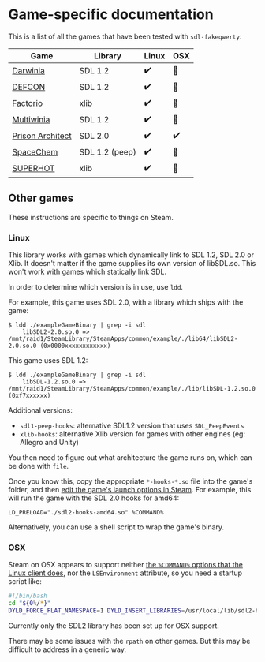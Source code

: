 # Game-specific documentation

This is a list of all the games that have been tested with `sdl-fakeqwerty`:

Game                                      | Library | Linux              | OSX
----------------------------------------- |---------|--------------------|----------------
[Darwinia](./darwinia.md)                 | SDL 1.2 | :heavy_check_mark: | :no_entry_sign:
[DEFCON](./defcon.md)                     | SDL 1.2 | :heavy_check_mark: | :no_entry_sign:
[Factorio](./factorio.md)                 | xlib    | :heavy_check_mark: | :no_entry_sign:
[Multiwinia](./multiwinia.md)             | SDL 1.2 | :heavy_check_mark: | :no_entry_sign:
[Prison Architect](./prison_architect.md) | SDL 2.0 | :heavy_check_mark: | :heavy_check_mark:
[SpaceChem](./spacechem.md)               | SDL 1.2 (peep) | :heavy_check_mark: | :no_entry_sign:
[SUPERHOT](./superhot.md)                 | xlib    | :heavy_check_mark: | :no_entry_sign:

## Other games

These instructions are specific to things on Steam.

### Linux

This library works with games which dynamically link to SDL 1.2, SDL 2.0 or Xlib.  It doesn't matter if the game supplies its own version of libSDL.so.  This won't work with games which statically link SDL.

In order to determine which version is in use, use `ldd`.

For example, this game uses SDL 2.0, with a library which ships with the game:

```
$ ldd ./exampleGameBinary | grep -i sdl
	libSDL2-2.0.so.0 => /mnt/raid1/SteamLibrary/SteamApps/common/example/./lib64/libSDL2-2.0.so.0 (0x0000xxxxxxxxxxxx)
```

This game uses SDL 1.2:

```
$ ldd ./exampleGameBinary | grep -i sdl
	libSDL-1.2.so.0 => /mnt/raid1/SteamLibrary/SteamApps/common/example/./lib/libSDL-1.2.so.0 (0xf7xxxxxx)
```

Additional versions:

* `sdl1-peep-hooks`: alternative SDL1.2 version that uses `SDL_PeepEvents`
* `xlib-hooks`: alternative Xlib version for games with other engines (eg: Allegro and Unity)

You then need to figure out what architecture the game runs on, which can be done with `file`.

Once you know this, copy the appropriate `*-hooks-*.so` file into the game's folder, and then [edit the game's launch options in Steam][steam-launch-opts].  For example, this will run the game with the SDL 2.0 hooks for amd64:

```
LD_PRELOAD="./sdl2-hooks-amd64.so" %COMMAND%
```

Alternatively, you can use a shell script to wrap the game's binary.

### OSX

Steam on OSX appears to support neither [the `%COMMAND%` options that the Linux client does](https://github.com/ValveSoftware/steam-for-linux/issues/5548), nor the `LSEnvironment` attribute, so you need a startup script like:

```bash
#!/bin/bash
cd "${0%/*}"
DYLD_FORCE_FLAT_NAMESPACE=1 DYLD_INSERT_LIBRARIES=/usr/local/lib/sdl2-hooks.dylib ./Example "$@"
```

Currently only the SDL2 library has been set up for OSX support.

There may be some issues with the `rpath` on other games.  But this may be difficult to address in a generic way.

[steam-launch-opts]: https://support.steampowered.com/kb_article.php?ref=5623-QOSV-5250
